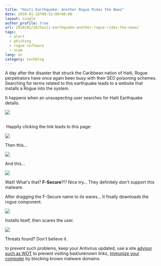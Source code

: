 ```yaml
---
title: "Haiti Earthquake: Another Rogue Rides the News"
date: 2010-01-16T00:52:00+00:00
layout: single
author_profile: true
url: 2010/01/16/haiti-earthquake-another-rogue-rides-the-news/
tags:
  - alert
  - phishing
  - rogue software
  - scam
lang: en
category: techblog
---
```

A day after the disaster that struck the Caribbean nation of Haiti, Rogue perpetrators have once again been busy with their SEO poisoning schemes. Searching for terms related to this earthquake leads to a website that installs a Rogue into the system.

It happens when an unsuspecting user searches for Haiti Earthquake details.

<div>
  <a href="http://4.bp.blogspot.com/_vaUVXcmC3OI/S1EFFMqE3rI/AAAAAAAAAp0/zH-lGMbFp-E/s1600-h/hai-1.JPG" imageanchor="1"><img border="0" src="http://4.bp.blogspot.com/_vaUVXcmC3OI/S1EFFMqE3rI/AAAAAAAAAp0/zH-lGMbFp-E/s640/hai-1.JPG" /></a>
</div>

<a name="more"></a>  
 Happily clicking the link leads to this page:

<div>
  <a href="http://1.bp.blogspot.com/_vaUVXcmC3OI/S1EFGFppfTI/AAAAAAAAAp8/sVmKiZG2ttk/s1600-h/hai-2.JPG" imageanchor="1"><img border="0" src="http://1.bp.blogspot.com/_vaUVXcmC3OI/S1EFGFppfTI/AAAAAAAAAp8/sVmKiZG2ttk/s640/hai-2.JPG" /></a>
</div>

Then this…

<div>
  <a href="http://1.bp.blogspot.com/_vaUVXcmC3OI/S1EFHJTpxnI/AAAAAAAAAqE/wF9Lik5p1LM/s1600-h/hai-3.JPG" imageanchor="1"><img border="0" src="http://1.bp.blogspot.com/_vaUVXcmC3OI/S1EFHJTpxnI/AAAAAAAAAqE/wF9Lik5p1LM/s640/hai-3.JPG" /></a>
</div>

And this…

<div>
  <a href="http://3.bp.blogspot.com/_vaUVXcmC3OI/S1EFIrp5adI/AAAAAAAAAqM/W9wKhiA9VX8/s1600-h/hai-4.JPG" imageanchor="1"><img border="0" src="http://3.bp.blogspot.com/_vaUVXcmC3OI/S1EFIrp5adI/AAAAAAAAAqM/W9wKhiA9VX8/s640/hai-4.JPG" /></a>
</div>

Wait! What's that? **F-Secure**?!? Nice try… They definitely don't support this malware.

After dragging the F-Secure name to its wares… It finally downloads the rogue component.

<div>
  <a href="http://3.bp.blogspot.com/_vaUVXcmC3OI/S1EFJc0KMDI/AAAAAAAAAqU/sOFVRdYyQ-A/s1600-h/hai-5.JPG" imageanchor="1"><img border="0" src="http://3.bp.blogspot.com/_vaUVXcmC3OI/S1EFJc0KMDI/AAAAAAAAAqU/sOFVRdYyQ-A/s640/hai-5.JPG" /></a>
</div>

Installs itself, then scares the user.

<div>
  <a href="http://3.bp.blogspot.com/_vaUVXcmC3OI/S1EFKXueQUI/AAAAAAAAAqc/_Du_dinfm64/s1600-h/hai-6.JPG" imageanchor="1"><img border="0" src="http://3.bp.blogspot.com/_vaUVXcmC3OI/S1EFKXueQUI/AAAAAAAAAqc/_Du_dinfm64/s640/hai-6.JPG" /></a>
</div>

Threats found? Don't believe it.

to prevent such problems, keep your Antivirus updated, use a site [advisor such as WOT](http://sites.google.com/site/boelectronic/computer/security/site-advisor) to prevent visiting bad/unknown links, [Immunize your computer](http://sites.google.com/site/boelectronic/computer/security/hosts-file/protect-hostsfile) by blocking known malware domains.